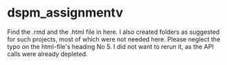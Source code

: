 # dspm_assignmentv
Find the .rmd and the .html file in here. I also created folders as suggested for such projects, most of which were not needed here. Please neglect the typo on the html-file's heading No 5. I did not want to rerun it, as the API calls were already depleted.